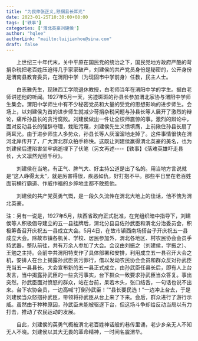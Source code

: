 ```yaml
---
title: "为民伸张正义,怒掴县长耳光"
date: 2023-01-25T10:30:00+08:00
tags: ['轶事']
categories: ['渭北英豪刘建侯']
author: "hqlee"
authorLink: "mailto:luijianhou@sina.com"
draft: false
---
```


　　上世纪三十年代末，关中平原在国民党的统治之下，国民党地方政府严酷的苛捐杂税把老百姓压迫得几乎家家破产，刘建侯的共产党员身份是秘密的，公开身份是渭南县教育委员，在渭阳中学（为现固市中学前身）任教，民主人士。

　　白志雅先生，现陕西工学院退休教授，白老师当年在渭阳中学的学生。据白老师讲述他的听闻。1927年5月一天，劣迹斑斑的孙县长参加渭北家协与渭阳中学师生集会。渭阳中学师生中有不少秘密党员和大量的受党的思想影响的进步师生。会场上，以刘建侯为首的进步师生就减少苛捐杂税问题与孙县长等人展开了激烈的辩论，痛斥孙县长的贪污腐败。刘建侯做出一件让全校师震惊的事。激烈的辩论中，面对反动县长的强辞夺理，栽赃污蔑，刘建侯先生义愤填膺，上前揪住孙县长扇了两耳光。由于进步师生人多势众，孙县长等人灰溜溜地走掉了。这件事情很快在渭河北岸传开了，广大渭北群众拍手称快。这既让刘建侯赢得渭北英豪的美名，也为刘建侯后遭陷害坐牢病逝埋下了伏笔（另文再述----【轶事】《落难英雄吓走县长，大义凛然光照千秋》。

　　刘建侯在当地，有正气、脾气大、好主持公道是出了名的。用当地方言说就是“这人峥得太太”，就是厉害得很，疾恶如仇，好打抱不平。那些平日里在老百姓面前横行霸道、作威作福的乡绅地主都不敢惹他。

　　刘建侯的共产党英勇气慨，是一段久久流传在渭北大地上的佳话，他不愧为渭北英豪。

注：另有一说是，1927年5月，陕西省政府正式批准，在党组织暗中指导下，刘建侯等人积极倡导建立的五一县挂牌后，渭北分县县佐孙武臣和渭北分治委员会，积极筹备召开庆祝五一县成立大会。5月4日，在故市镇西南场搭台子开庆祝五一县成立大会。除故市镇各机关、学校、居民参加外，渭北各地区、村农民协会会员手持武器，整队前往，共有万余人参加了大会。会议由刘振之（刘建侯，字振之）、王勉之主持。会前中共渭阳特支作了具体部署和安排，利用成立五一县召开大会之机，安排人在台上揭露孙武臣贪污罪行，借以发动农民协会会员和群众反对孙武臣充当五一县县长。大会宣布新的五一县正式成立，由孙武臣任县长后，即有人上台发言，当中揭露孙武臣的一些贪污事实，台下群众一致要求孙武臣当众答复。事出突然，孙武臣面对愤怒的群众，站在台前，呆若木头，张口结舌，一句话也说不出来。台下农协会员，一边高喊“打倒孙武臣！”“县长要民选！”一边冲上台去，于是刘建侯当众怒掴孙武臣，带领将孙武臣从台上来了下来。会后，群众进行了游行示威。虽然由于种种原因，孙武臣未能被驱逐下台，但这场斗争却给反动当局以有力打击，推动了农民运动的发展。

　　自此，刘建侯的英勇气概被渭北老百姓神话般的巷传里诵，老少乡亲无人不知无人不晓。刘建侯以其大无畏的革命精神，一时间名震渭华。